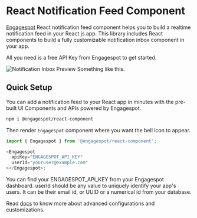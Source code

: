 # React Notification Feed Component

[Engagespot](https://engagespot.co) React notification feed component helps you to build a realtime notification feed in your React.js app. This library includes React components to build a fully customizable notification inbox component in your app.

All you need is a free API Key from Engagespot to get started.

![Notification Inbox Preview](https://i.postimg.cc/BbPF7Cpk/notifications.png)
Something like this.

## Quick Setup

You can add a notification feed to your React app in minutes with the pre-built UI Components and APIs powered by Engagespot.

```sh
npm i @engagespot/react-component
```

Then render `Engagespot` component where you want the bell icon to appear.

```javascript
import { Engagespot } from '@engagespot/react-component';

<Engagespot
  apiKey="ENGAGESPOT_API_KEY"
  userId="youruser@example.com"
></Engagespot>;
```

You can find your ENGAGESPOT_API_KEY from your Engagespot dashboard. userId should be any value to uniquely identify your app's users. It can be their email id, or UUID or a numerical id from your database.

Read [docs](https://documentation.engagespot.co) to know more about advanced configurations and customizations.
